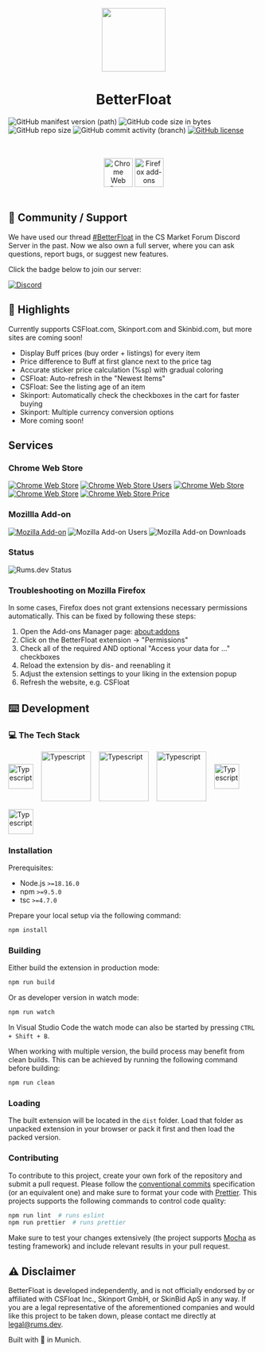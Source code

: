 <p align="center">
  <a href="https://chrome.google.com/webstore/detail/bphfhlfhnohppnleaehnlfigkkccpglk">
    <img width="128" src="https://raw.githubusercontent.com/GODrums/BetterFloat/main/public/betterfloat_logo128.png"/>
  </a>
  <h1 align="center">BetterFloat</h1>
</p>

![GitHub manifest version (path)](https://img.shields.io/github/manifest-json/v/GODrums/betterfloat)
![GitHub code size in bytes](https://img.shields.io/github/languages/code-size/GODrums/betterfloat)
![GitHub repo size](https://img.shields.io/github/repo-size/GODrums/betterfloat)
![GitHub commit activity (branch)](https://img.shields.io/github/commit-activity/w/GODrums/BetterFloat)
[![GitHub license](https://img.shields.io/badge/license-MIT-blue.svg)](https://raw.githubusercontent.com/GODrums/BetterEsportal/LICENSE)

<p align="center">
  </br></br>
  <a href="https://chromewebstore.google.com/detail/betterfloat/bphfhlfhnohppnleaehnlfigkkccpglk">
    <picture>
      <source srcset="https://i.imgur.com/XBIE9pk.png" media="(prefers-color-scheme: dark)">
      <img height="58" src="https://i.imgur.com/oGxig2F.png" alt="Chrome Web Store"></picture></a>
  <a href="https://addons.mozilla.org/en-US/firefox/addon/betterfloat/">
    <picture>
      <source srcset="https://i.imgur.com/ZluoP7T.png" media="(prefers-color-scheme: dark)">
      <img height="58" src="https://i.imgur.com/4PobQqE.png" alt="Firefox add-ons"></picture></a>
  </br></br>
</p>

## 🤝 Community / Support

<p>
We have used our thread <a href="https://discord.com/channels/664104795367538690/1140464870559584267">#BetterFloat</a> in the CS Market Forum Discord Server in the past. Now we also own a full server, where you can ask questions, report bugs, or suggest new features.
</p>

Click the badge below to join our server:

[![Discord](https://img.shields.io/badge/Discord-5865F2?logo=discord&logoColor=white)](https://discord.gg/VQWXp33nSW)

## 📄 Highlights

Currently supports CSFloat.com, Skinport.com and Skinbid.com, but more sites are coming soon!

-   Display Buff prices (buy order + listings) for every item
-   Price difference to Buff at first glance next to the price tag
-   Accurate sticker price calculation (%sp) with gradual coloring
-   CSFloat: Auto-refresh in the "Newest Items"
-   CSFloat: See the listing age of an item
-   Skinport: Automatically check the checkboxes in the cart for faster buying
-   Skinport: Multiple currency conversion options
-   More coming soon!

## Services

### Chrome Web Store

[![Chrome Web Store](https://img.shields.io/chrome-web-store/v/bphfhlfhnohppnleaehnlfigkkccpglk.svg?label=Chrome%20Web%20Store&logo=googlechrome)](https://chrome.google.com/webstore/detail/bphfhlfhnohppnleaehnlfigkkccpglk)
[![Chrome Web Store Users](https://img.shields.io/chrome-web-store/users/bphfhlfhnohppnleaehnlfigkkccpglk.svg)](https://chrome.google.com/webstore/detail/bphfhlfhnohppnleaehnlfigkkccpglk)
[![Chrome Web Store](https://img.shields.io/chrome-web-store/stars/bphfhlfhnohppnleaehnlfigkkccpglk.svg)](https://chrome.google.com/webstore/detail/bphfhlfhnohppnleaehnlfigkkccpglk)
[![Chrome Web Store](https://img.shields.io/chrome-web-store/rating-count/bphfhlfhnohppnleaehnlfigkkccpglk.svg)](https://chrome.google.com/webstore/detail/bphfhlfhnohppnleaehnlfigkkccpglk)
[![Chrome Web Store Price](https://img.shields.io/chrome-web-store/price/bphfhlfhnohppnleaehnlfigkkccpglk.svg)](https://chrome.google.com/webstore/detail/bphfhlfhnohppnleaehnlfigkkccpglk)

### Mozillla Add-on

[![Mozilla Add-on](https://img.shields.io/amo/v/betterfloat.svg?label=Mozilla%20Add-on&logo=firefox)](https://addons.mozilla.org/en-US/firefox/addon/betterfloat/)
![Mozilla Add-on Users](https://img.shields.io/amo/users/betterfloat)
![Mozilla Add-on Downloads](https://img.shields.io/amo/dw/betterfloat)

### Status

![Rums.dev Status](https://img.shields.io/endpoint?url=https%3A%2F%2Fapi.rums.dev%2Fstatus)


### Troubleshooting on Mozilla Firefox

In some cases, Firefox does not grant extensions necessary permissions automatically. This can be fixed by following these steps:

1. Open the Add-ons Manager page: [about:addons](about:addons)
2. Click on the BetterFloat extension -> "Permissions"
3. Check all of the required AND optional "Access your data for ..." checkboxes
4. Reload the extension by dis- and reenabling it
5. Adjust the extension settings to your liking in the extension popup
6. Refresh the website, e.g. CSFloat

## ⌨️ Development

### 💻 The Tech Stack

<div style="display: flex; flex-direction: row; align-items: center; flex-wrap: wrap; gap: 1rem;">
<img align="center" src="https://icongr.am/devicon/typescript-original.svg?size=128&color=currentColor" alt="Typescript" width="50" height="50">
<img align="center" src="https://icongr.am/devicon/webpack-original-wordmark.svg?size=128&color=currentColor" alt="Typescript" width="100">
<img align="center" src="https://cdn.jsdelivr.net/gh/devicons/devicon/icons/eslint/eslint-original-wordmark.svg" alt="Typescript" width="100">
<img align="center" src="https://raw.githubusercontent.com/prettier/prettier-logo/master/images/prettier-banner-dark.svg" alt="Typescript" width="100">
<img align="center" src="https://cdn.jsdelivr.net/gh/devicons/devicon/icons/jquery/jquery-plain-wordmark.svg" alt="Typescript" width="50" height="50">
<img align="center" src="https://cdn.jsdelivr.net/gh/devicons/devicon/icons/mocha/mocha-plain.svg" alt="Typescript" height="50" width="50">
</div>

### Installation

Prerequisites:

-   Node.js `>=18.16.0`
-   npm `>=9.5.0`
-   tsc `>=4.7.0`

Prepare your local setup via the following command:

```bash
npm install
```

### Building

Either build the extension in production mode:

```bash
npm run build
```
Or as developer version in watch mode:

```bash
npm run watch
```
In Visual Studio Code the watch mode can also be started by pressing `CTRL + Shift + B`.

When working with multiple version, the build process may benefit from clean builds. This can be achieved by running the following command before building:

```bash
npm run clean
```

### Loading

The built extension will be located in the `dist` folder. Load that folder as unpacked extension in your browser or pack it first and then load the packed version.

### Contributing

To contribute to this project, create your own fork of the repository and submit a pull request.
Please follow the [conventional commits](https://www.conventionalcommits.org/en/v1.0.0/) specification (or an equivalent one) and make sure to format your code with [Prettier](https://prettier.io/). This projects supports the following commands to control code quality:

```bash
npm run lint  # runs eslint
npm run prettier  # runs prettier
```

Make sure to test your changes extensively (the project supports [Mocha](https://mochajs.org/) as testing framework) and include relevant results in your pull request.

## ⚠️ Disclaimer

BetterFloat is developed independently, and is not officially endorsed by or affiliated with CSFloat Inc., Skinport GmbH, or SkinBid ApS in any way. If you are a legal representative of the aforementioned companies and would like this project to be taken down, please contact me directly at legal@rums.dev.

Built with 🖤 in Munich.